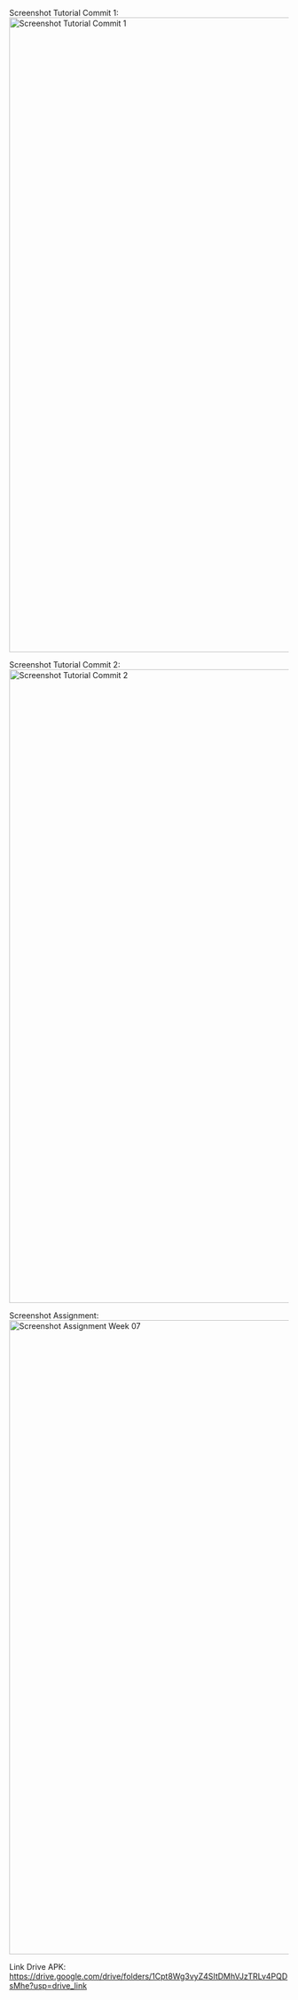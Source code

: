 Screenshot Tutorial Commit 1:
<img width="1919" height="1144" alt="Screenshot Tutorial Commit 1" src="https://github.com/user-attachments/assets/2400b798-3238-4fd3-a6cd-116b1b11bd4c" />

Screenshot Tutorial Commit 2:
<img width="1919" height="1142" alt="Screenshot Tutorial Commit 2" src="https://github.com/user-attachments/assets/6c07c5d2-455e-41f0-b67f-dd309d98d0cc" />

Screenshot Assignment:
<img width="1919" height="1143" alt="Screenshot Assignment Week 07" src="https://github.com/user-attachments/assets/9368c2eb-e4a4-4c89-9a4a-36a25b186a74" />

Link Drive APK:
https://drive.google.com/drive/folders/1Cpt8Wg3vyZ4SItDMhVJzTRLv4PQDsMhe?usp=drive_link
